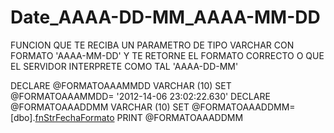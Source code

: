 # Date_AAAA-DD-MM_AAAA-MM-DD
FUNCION QUE TE RECIBA UN PARAMETRO DE TIPO VARCHAR CON FORMATO 'AAAA-MM-DD'  Y TE RETORNE EL FORMATO CORRECTO 
O QUE EL SERVIDOR INTERPRETE COMO TAL  'AAAA-DD-MM'

DECLARE @FORMATOAAAMMDD VARCHAR (10)
SET @FORMATOAAAMMDD= '2012-14-06 23:02:22.630'
DECLARE @FORMATOAAADDMM VARCHAR (10)
SET @FORMATOAAADDMM= [dbo].[fnStrFechaFormato](@FORMATOAAAMMDD)
PRINT @FORMATOAAADDMM
